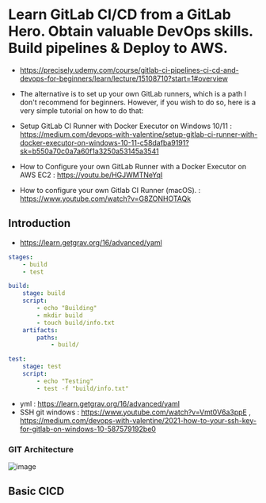 # Learn GitLab CI/CD from a GitLab Hero. Obtain valuable DevOps skills. Build pipelines & Deploy to AWS.
- https://precisely.udemy.com/course/gitlab-ci-pipelines-ci-cd-and-devops-for-beginners/learn/lecture/15108710?start=1#overview
- The alternative is to set up your own GitLab runners, which is a path I don't recommend for beginners.
However, if you wish to do so, here is a very simple tutorial on how to do that:

- Setup GitLab CI Runner with Docker Executor on Windows 10/11 : https://medium.com/devops-with-valentine/setup-gitlab-ci-runner-with-docker-executor-on-windows-10-11-c58dafba9191?sk=b550a70c0a7a60f1a3250a53145a3541
- How to Configure your own GitLab Runner with a Docker Executor on AWS EC2 : https://youtu.be/HGJWMTNeYqI
- How to configure your own Gitlab CI Runner (macOS). : https://www.youtube.com/watch?v=G8ZONHOTAQk

## Introduction 
- https://learn.getgrav.org/16/advanced/yaml
```yml
stages:
    - build
    - test

build:
    stage: build
    script:
        - echo "Building"
        - mkdir build
        - touch build/info.txt
    artifacts:
        paths:
            - build/

test:
    stage: test
    script:
        - echo "Testing"
        - test -f "build/info.txt"
```
- yml : https://learn.getgrav.org/16/advanced/yaml
- SSH git windows : https://www.youtube.com/watch?v=Vmt0V6a3ppE , https://medium.com/devops-with-valentine/2021-how-to-your-ssh-key-for-gitlab-on-windows-10-587579192be0

### GIT Architecture
![image](https://github.com/jdbirla/JD_Jenkins/assets/69948118/a4dd2984-03d9-48b2-99cf-9374c6e73ca5)


## Basic CICD




























